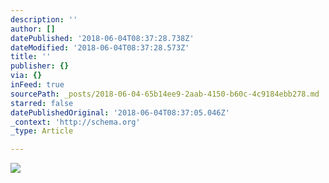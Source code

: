 ```yaml
---
description: ''
author: []
datePublished: '2018-06-04T08:37:28.738Z'
dateModified: '2018-06-04T08:37:28.573Z'
title: ''
publisher: {}
via: {}
inFeed: true
sourcePath: _posts/2018-06-04-65b14ee9-2aab-4150-b60c-4c9184ebb278.md
starred: false
datePublishedOriginal: '2018-06-04T08:37:05.046Z'
_context: 'http://schema.org'
_type: Article

---
```

![](https://the-grid-user-content.s3-us-west-2.amazonaws.com/2ad8b606-9cb7-464a-9842-e62f47ba3f9c.png)